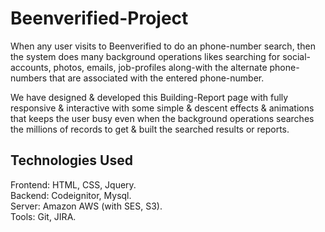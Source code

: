 # Beenverified-Project

When any user visits to Beenverified to do an phone-number search, then the system does many background operations likes searching for social-accounts, photos, emails, job-profiles along-with the alternate phone-numbers that are associated with the entered phone-number.

We have designed & developed this Building-Report page with fully responsive & interactive with some simple & descent effects & animations that keeps the user busy even when the background operations searches the millions of records to get & built the searched results or reports.

## Technologies Used
Frontend: HTML, CSS, Jquery.  
Backend: Codeignitor, Mysql.  
Server: Amazon AWS (with SES, S3).  
Tools: Git, JIRA.  
